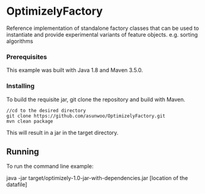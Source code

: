 # OptimizelyFactory

Reference implementation of standalone factory classes that can be used to instantiate and provide experimental variants of feature objects. e.g. sorting algorithms

### Prerequisites

This example was built with Java 1.8 and Maven 3.5.0.

### Installing

To build the requisite jar, git clone the repository and build with Maven.

```
//cd to the desired directory
git clone https://github.com/asunwoo/OptimizelyFactory.git
mvn clean package
```

This will result in a jar in the target directory.

## Running 

To run the command line example:

java -jar target/optimizely-1.0-jar-with-dependencies.jar [location of the datafile]
